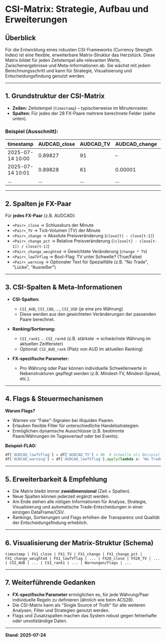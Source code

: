 # CSI-Matrix: Strategie, Aufbau und Erweiterungen

## Überblick

Für die Entwicklung eines robusten CSI-Frameworks (Currency Strength Index) ist eine flexible, erweiterbare Matrix-Struktur das Herzstück. Diese Matrix bildet für jeden Zeitstempel alle relevanten Werte, Zwischenergebnisse und Meta-Informationen ab. Sie wächst mit jedem Berechnungsschritt und kann für Strategie, Visualisierung und Entscheidungsfindung genutzt werden.

---

## 1. Grundstruktur der CSI-Matrix

- **Zeilen:** Zeitstempel (`timestamp`) – typischerweise im Minutenraster.
- **Spalten:** Für jedes der 28 FX-Paare mehrere berechnete Felder (siehe unten).

### Beispiel (Ausschnitt):

| timestamp           | AUDCAD_close | AUDCAD_TV | AUDCAD_change | AUDCAD_change_pct | AUDCAD_change_weighted | ... | EURUSD_close | EURUSD_TV | ... |
|---------------------|--------------|-----------|---------------|-------------------|------------------------|-----|--------------|-----------|-----|
| 2025-07-14 10:00    | 0.89827      | 91        |       –       |        –          |        –               | ... |   ...        | ...       | ... |
| 2025-07-14 10:01    | 0.89828      | 61        |   0.00001     |      0.0011%      |   0.00061              | ... |   ...        | ...       | ... |
| ...                 | ...          | ...       |   ...         |    ...            |    ...                 | ... |   ...        | ...       | ... |

---

## 2. Spalten je FX-Paar

Für **jedes FX-Paar** (z.B. AUDCAD):

- `<Pair>_close`             → Schlusskurs der Minute
- `<Pair>_TV`                → Tick-Volumen (TV) der Minute
- `<Pair>_change`            → Absolute Preisveränderung (`close[t] - close[t-1]`)
- `<Pair>_change_pct`        → Relative Preisveränderung (`(close[t] - close[t-1]) / close[t-1]`)
- `<Pair>_change_weighted`   → Gewichtete Veränderung (`change * TV`)
- `<Pair>_lowTVflag`         → Bool-Flag: TV unter Schwelle? (True/False)
- `<Pair>_warning`           → Optionaler Text für Spezialfälle (z.B. "No Trade", "Lücke", "Ausreißer")

---

## 3. CSI-Spalten & Meta-Informationen

- **CSI-Spalten:**  
  - `CSI_AUD`, `CSI_CAD`, ..., `CSI_USD` (je eine pro Währung)
  - Diese werden aus den gewichteten Veränderungen der passenden Paare berechnet.

- **Ranking/Sortierung:**  
  - `CSI_rank1` ... `CSI_rank8` (z.B. stärkste → schwächste Währung im aktuellen Zeitfenster)
  - Optional: `CSI_AUD_rank` (Platz von AUD im aktuellen Ranking)

- **FX-spezifische Parameter:**  
  - Pro Währung oder Paar können individuelle Schwellenwerte in Nebenstrukturen gepflegt werden (z.B. Mindest-TV, Mindest-Spread, etc.).

---

## 4. Flags & Steuermechanismen

**Warum Flags?**
- Warnen vor "Fake"-Signalen bei illiquiden Paaren.
- Erlauben flexible Filter für unterschiedliche Handelsstrategien.
- Ermöglichen dynamische Ausschlüsse (z.B. bestimmte Paare/Währungen im Tagesverlauf oder bei Events).

**Beispiel-FLAG:**
```python
df['AUDCAD_lowTVflag'] = df['AUDCAD_TV'] < 40  # Schwelle als Beispiel
df['AUDCAD_warning'] = df['AUDCAD_lowTVflag'].apply(lambda x: "No Trade (low TV)" if x else "")
```

---

## 5. Erweiterbarkeit & Empfehlung

- Die Matrix bleibt immer **zweidimensional** (Zeit × Spalten).
- Neue Spalten können jederzeit ergänzt werden.
- Am Ende stehen alle nötigen Informationen für Analyse, Strategie, Visualisierung und automatische Trade-Entscheidungen in einer einzigen DataFrame/CSV.
- Rankings, Sortierungen und Flags erhöhen die Transparenz und Qualität der Entscheidungsfindung erheblich.

---

## 6. Visualisierung der Matrix-Struktur (Schema)

```
timestamp | FX1_close | FX1_TV | FX1_change | FX1_change_pct | FX1_change_weighted | FX1_lowTVflag | ... | FX28_close | FX28_TV | ... | CSI_AUD | ... | CSI_rank1 | ... | Warnungen/Flags | ...
```

---

## 7. Weiterführende Gedanken

- **FX-spezifische Parameter** ermöglichen es, für jede Währung/Paar individuelle Regeln zu definieren (ähnlich wie beim ACS28).
- Die CSI-Matrix kann als "Single Source of Truth" für alle weiteren Analysen, Filter und Strategien genutzt werden.
- Flags und Zusatzspalten machen das System robust gegen fehlerhafte oder unvollständige Daten.

---

**Stand: 2025-07-24**
